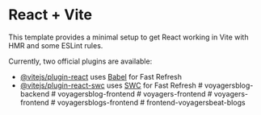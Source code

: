 # React + Vite

This template provides a minimal setup to get React working in Vite with HMR and some ESLint rules.

Currently, two official plugins are available:

- [@vitejs/plugin-react](https://github.com/vitejs/vite-plugin-react/blob/main/packages/plugin-react/README.md) uses [Babel](https://babeljs.io/) for Fast Refresh
- [@vitejs/plugin-react-swc](https://github.com/vitejs/vite-plugin-react-swc) uses [SWC](https://swc.rs/) for Fast Refresh
#   v o y a g e r s b l o g - b a c k e n d  
 #   v o y a g e r s b l o g - f r o n t e n d  
 #   v o y a g e r s - f r o n t e n d  
 #   v o y a g e r s - f r o n t e n d  
 #   v o y a g e r s b l o g s - f r o n t e n d  
 #   f r o n t e n d - v o y a g e r s b e a t - b l o g s  
 